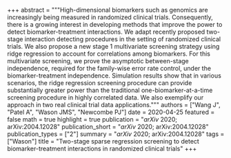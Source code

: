 +++
abstract = """High-dimensional biomarkers such as genomics are increasingly being measured in randomized clinical trials.
Consequently, there is a growing interest in developing methods that improve the power to detect biomarker-treatment
interactions. We adapt recently proposed two-stage interaction detecting procedures in the setting of randomized clinical
trials. We also propose a new stage 1 multivariate screening strategy using ridge regression to account for correlations among
biomarkers. For this multivariate screening, we prove the asymptotic between-stage independence, required for the family-wise
error rate control, under the biomarker-treatment independence. Simulation results show that in various scenarios, the ridge
regression screening procedure can provide substantially greater power than the traditional one-biomarker-at-a-time screening
procedure in highly correlated data. We also exemplify our approach in two real clinical trial data applications."""
authors = ["Wang J", "Patel A", "Wason JMS", "Newcombe PJ"]
date = 2020-04-25
featured = false
math = true
highlight = true
publication = "*arXiv* 2020; arXiv:2004.12028"
publication_short = "*arXiv* 2020; arXiv:2004.12028"
publication_types = ["2"]
summary = "*arXiv* 2020; arXiv:2004.12028"
tags = ["Wason"]
title = "Two-stage sparse regression screening to detect biomarker-treatment interactions in randomized clinical trials"
+++
